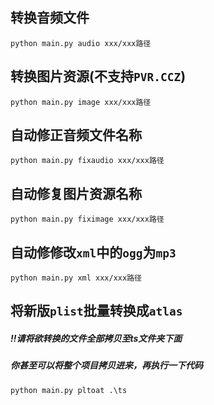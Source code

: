 ## 转换音频文件
`python main.py audio xxx/xxx路径`
## 转换图片资源(不支持`PVR.CCZ`)
`python main.py image xxx/xxx路径`
## 自动修正音频文件名称
`python main.py fixaudio xxx/xxx路径`
## 自动修复图片资源名称
`python main.py fiximage xxx/xxx路径`
## 自动修修改`xml`中的`ogg`为`mp3`
`python main.py xml xxx/xxx路径`
## 将新版`plist`批量转换成`atlas`
##### !!请将欲转换的文件全部拷贝至ts文件夹下面
##### 你甚至可以将整个项目拷贝进来，再执行一下代码
`python main.py pltoat .\ts`